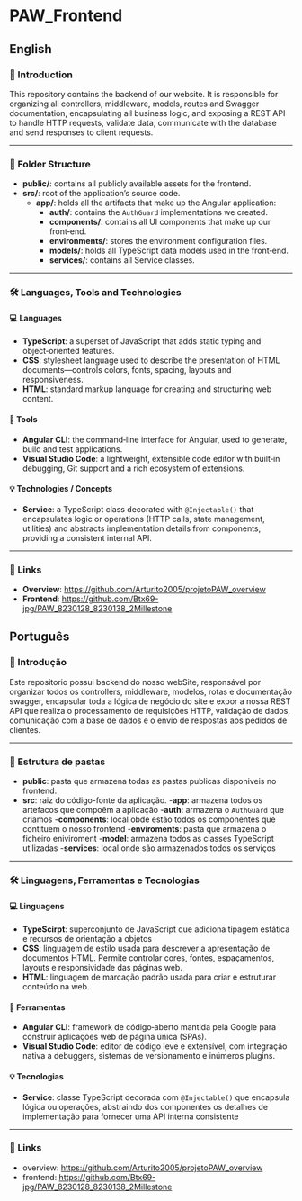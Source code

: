 # PAW_Frontend

## English

### 📌 Introduction
This repository contains the backend of our website. It is responsible for organizing all controllers, middleware, models, routes and Swagger documentation, encapsulating all business logic, and exposing a REST API to handle HTTP requests, validate data, communicate with the database and send responses to client requests.

---

### 📁 Folder Structure

- **public/**: contains all publicly available assets for the frontend.  
- **src/**: root of the application’s source code.  
  - **app/**: holds all the artifacts that make up the Angular application:  
    - **auth/**: contains the `AuthGuard` implementations we created.  
    - **components/**: contains all UI components that make up our front‑end.  
    - **environments/**: stores the environment configuration files.  
    - **models/**: holds all TypeScript data models used in the front‑end.  
    - **services/**: contains all Service classes.  

---

### 🛠️ Languages, Tools and Technologies

#### 💻 Languages
- **TypeScript**: a superset of JavaScript that adds static typing and object‑oriented features.  
- **CSS**: stylesheet language used to describe the presentation of HTML documents—controls colors, fonts, spacing, layouts and responsiveness.  
- **HTML**: standard markup language for creating and structuring web content.  

#### 🧰 Tools
- **Angular CLI**: the command‑line interface for Angular, used to generate, build and test applications.  
- **Visual Studio Code**: a lightweight, extensible code editor with built‑in debugging, Git support and a rich ecosystem of extensions.  

#### 💡 Technologies / Concepts
- **Service**: a TypeScript class decorated with `@Injectable()` that encapsulates logic or operations (HTTP calls, state management, utilities) and abstracts implementation details from components, providing a consistent internal API.

---

### 🔗 Links
- **Overview**: https://github.com/Arturito2005/projetoPAW_overview  
- **Frontend**: https://github.com/Btx69-jpg/PAW_8230128_8230138_2Millestone

## Português

### 📌 Introdução
Este repositorio possui backend do nosso webSite, responsável por organizar todos os controllers, middleware, modelos, rotas e documentação swagger, encapsular toda a lógica de negócio do site e expor a nossa REST API que realiza o processamento de requisições HTTP, validação de dados, comunicação com a base de dados e o envio de respostas aos pedidos de clientes.

---
### 📁 Estrutura de pastas

- **public**: pasta que armazena todas as pastas publicas disponiveis no frontend.
- **src**: raiz do código-fonte da aplicação.
 -**app**: armazena todos os artefacos que compoêm a aplicação
  -**auth**: armazena o `AuthGuard` que criamos
  -**components**: local obde estão todos os componentes que contituem o nosso frontend
  -**enviroments**: pasta que armazena o ficheiro eniviroment
  -**model**:  armazena todos as classes TypeScript utilizadas
  -**services**: local onde são armazenados todos os serviços  

---
### 🛠️ Linguagens, Ferramentas e Tecnologias
#### 💻 Linguagens
- **TypeScirpt**: superconjunto de JavaScript que adiciona tipagem estática e recursos de orientação a objetos
- **CSS**: linguagem de estilo usada para descrever a apresentação de documentos HTML. Permite controlar cores, fontes, espaçamentos, layouts e responsividade das páginas web.
- **HTML**: linguagem de marcação padrão usada para criar e estruturar conteúdo na web.  

#### 🧰 Ferramentas
- **Angular CLI**: framework de código‑aberto mantida pela Google para construir aplicações web de página única (SPAs). 
- **Visual Studio Code**: editor de código leve e extensível, com integração nativa a debuggers, sistemas de versionamento e inúmeros plugins.

#### 💡 Tecnologias
- **Service**: classe TypeScript decorada com `@Injectable()` que encapsula lógica ou operações, abstraindo dos componentes os detalhes de implementação para fornecer uma API interna consistente
---

### 🔗 Links
- overview: https://github.com/Arturito2005/projetoPAW_overview
- frontend: https://github.com/Btx69-jpg/PAW_8230128_8230138_2Millestone
